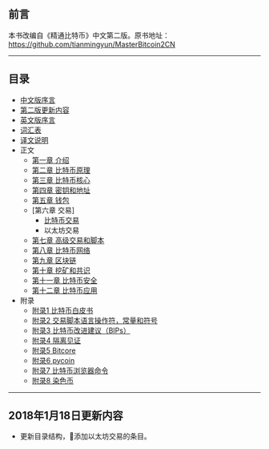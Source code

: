 ## 前言

本书改编自《精通比特币》中文第二版。原书地址：https://github.com/tianmingyun/MasterBitcoin2CN

---

## 目录

- [中文版序言](https://github.com/zcc0721/MasterBlockchain/blob/master/cn-preface.md)
- [第二版更新内容](https://github.com/zcc0721/MasterBlockchain/blob/master/second_edition_changes.md)
- [英文版序言](https://github.com/zcc0721/MasterBlockchain/blob/master/preface.md)
- [词汇表](https://github.com/zcc0721/MasterBlockchain/blob/master/glossary.md)
- [译文说明](https://github.com/zcc0721/MasterBlockchain/blob/master/trans-preface.md)
- 正文
    - [第一章 介绍](https://github.com/zcc0721/MasterBlockchain/blob/master/ch01.md)
    - [第二章 比特币原理](https://github.com/zcc0721/MasterBlockchain/blob/master/ch02.md)
    - [第三章 比特币核心](https://github.com/zcc0721/MasterBlockchain/blob/master/ch03.md)
    - [第四章 密钥和地址](https://github.com/zcc0721/MasterBlockchain/blob/master/ch04.md)
    - [第五章 钱包](https://github.com/zcc0721/MasterBlockchain/blob/master/ch05.md)
    - [第六章 交易]
        - [比特币交易](https://github.com/zcc0721/MasterBlockchain/blob/master/bitcoin-transaction.md)
        - 以太坊交易
    - [第七章 高级交易和脚本](https://github.com/zcc0721/MasterBlockchain/blob/master/ch07.md)
    - [第八章 比特币网络](https://github.com/zcc0721/MasterBlockchain/blob/master/ch08.md)
    - [第九章 区块链](https://github.com/zcc0721/MasterBlockchain/blob/master/ch09.md)
    - [第十章 挖矿和共识](https://github.com/zcc0721/MasterBlockchain/blob/master/ch10.md)
    - [第十一章 比特币安全](https://github.com/zcc0721/MasterBlockchain/blob/master/ch11.md)
    - [第十二章 比特币应用](https://github.com/zcc0721/MasterBlockchain/blob/master/ch12.md)
- 附录
    - [附录1 比特币白皮书](https://github.com/zcc0721/MasterBlockchain/blob/master/appdx-bitcoinwhitepaper.md)
    - [附录2 交易脚本语言操作符，常量和符号](https://github.com/zcc0721/MasterBlockchain/blob/master/appdx-scriptops.md)
    - [附录3 比特币改进建议（BIPs）](https://github.com/zcc0721/MasterBlockchain/blob/master/appdx-bips.md)
    - [附录4 隔离见证](https://github.com/zcc0721/MasterBlockchain/blob/master/appdx-segwit.md)
    - [附录5 Bitcore](https://github.com/zcc0721/MasterBlockchain/blob/master/appdx-bitcore.md)
    - [附录6 pycoin](https://github.com/zcc0721/MasterBlockchain/blob/master/appdx-pycoin.md)
    - [附录7 比特币浏览器命令](https://github.com/zcc0721/MasterBlockchain/blob/master/appdx-bx.md)
    - [附录8 染色币](https://github.com/zcc0721/MasterBlockchain/blob/master/appdx-colored_coins.md)

---

## 2018年1月18日更新内容

- 更新目录结构，添加以太坊交易的条目。